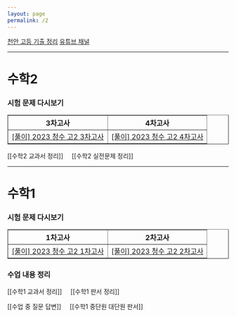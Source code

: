 ```yaml
---
layout: page
permalink: /2
---
```

<a href="https://cheonantest.netlify.app/" target="_self">천안 고등 기출 정리</a>  <a href="https://www.youtube.com/channel/UCkvgc8fqKkBkfnu30DQiXIQ" target="_self">유튜브 채널</a> 

***
# 수학2
### 시험 문제 다시보기

<table border="1">
<th>3차고사</th> <th>4차고사</th> 
  <tr>
    <td class="tg-0 lax"><a href="/pdf/2023%20test/%5B풀이%5D%202023%20청수%20고2%203차고사.pdf">[풀이] 2023 청수 고2 3차고사</a></td>
    <td class="tg-0 lax"><a href="https://mathpractice.netlify.app/cs4" target="_self">[풀이] 2023 청수 고2 4차고사</a></td>
  </tr>
  </table>


[[수학2 교과서 정리]] &nbsp;&nbsp;&nbsp;&nbsp;[[수학2 실전문제 정리]]

***
# 수학1
### 시험 문제 다시보기
<table border="1">
<th>1차고사</th> <th>2차고사</th> 
  <tr>
    <td class="tg-0lax"><a href="/pdf/2023 test/%5B풀이%5D%202023%20청수%20고2%201차고사.pdf">[풀이] 2023 청수 고2 1차고사</a></td>
    <td class="tg-0lax"><a href="/pdf/2023 test/[풀이] 2023 청수 고2 2차고사.pdf">[풀이] 2023 청수 고2 2차고사</a></td>
  </tr>
  </table>

### 수업 내용 정리

[[수학1 교과서 정리]] &nbsp;&nbsp;&nbsp;&nbsp;[[수학1 판서 정리]]

[[수업 중 질문 답변]] &nbsp;&nbsp;&nbsp;&nbsp;[[수학1 중단원 대단원 판서]]
